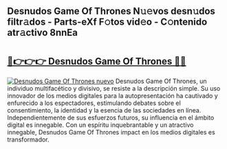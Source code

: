 ## Desnudos Game Of Thrones N𝚞𝚎vos desn𝚞dos filtr𝚊dos - Parts-eXf F𝚘tos vid𝚎o - C𝚘ntenido atr𝚊ctivo 8nnEa

# <h2><a href="http://mba19cc.tromn.icu/?c=Desnudos+Game+Of+Thrones">🔗👉👉👉 Desnudos Game Of Thrones 🔗🔗</a></h2>

[![Desnudos Game Of Thrones nuevo](https://i.imgur.com/pEAQMta.gif)](http://mba19cc.tromn.icu/?c=Desnudos+Game+Of+Thrones)
Desnudos Game Of Thrones, un individuo multifacético y divisivo, se resiste a la descripción simple. Su uso innovador de los medios digitales para la autopresentación ha cautivado y enfurecido a los espectadores, estimulando debates sobre el consentimiento, la identidad y la esencia de las sociedades en línea. Independientemente de sus esfuerzos futuros, su influencia en el ámbito digital es innegable. Con un espíritu inquebrantable y un atractivo innegable, Desnudos Game Of Thrones impact en los medios digitales es transformador.
